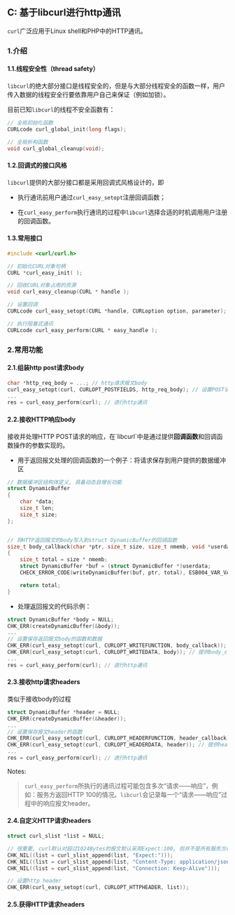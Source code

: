 ## C: 基于libcurl进行http通讯

`curl`广泛应用于Linux shell和PHP中的HTTP通讯。

### 1.介绍

#### 1.1.线程安全性（thread safety）

`libcurl`的绝大部分接口是线程安全的，但是与大部分线程安全的函数一样，用户传入数据的线程安全行要依靠用户自己来保证（例如加锁）。

目前已知`libcurl`的线程不安全函数有：

```c
// 全局初始化函数
CURLcode curl_global_init(long flags);

// 全局析构函数
void curl_global_cleanup(void);
```

#### 1.2.回调式的接口风格

`libcurl`提供的大部分接口都是采用回调式风格设计的，即

- 执行通讯前用户通过`curl_easy_setopt`注册回调函数；

- 在`curl_easy_perform`执行通讯的过程中`libcurl`选择合适的时机调用用户注册的回调函数。

#### 1.3.常用接口

```c
#include <curl/curl.h>

// 初始化CURL对象句柄
CURL *curl_easy_init( );

// 回收CURL对象占用的资源
void curl_easy_cleanup(CURL * handle );

// 设置回调
CURLcode curl_easy_setopt(CURL *handle, CURLoption option, parameter);

// 执行阻塞式通讯
CURLcode curl_easy_perform(CURL * easy_handle );
```

### 2.常用功能

#### 2.1.组装http post请求body

```c
char *http_req_body = ...; // http请求报文body
curl_easy_setopt(curl, CURLOPT_POSTFIELDS, http_req_body); // 设置POST请求报文体
...
res = curl_easy_perform(curl); // 进行http通讯
```

#### 2.2.接收HTTP响应body

接收并处理HTTP POST请求的响应，在\`libcurl\`中是通过提供**回调函数**和回调函数操作的参数实现的。

- 用于返回报文处理的回调函数的一个例子：将请求保存到用户提供的数据缓冲区

```c
// 数据缓冲区结构体定义, 具备动态自增长功能
struct DynamicBuffer
{
    char *data;
    size_t len;
    size_t size;
};


// 将HTTP返回报文的body写入到struct DynamicBuffer的回调函数
size_t body_callback(char *ptr, size_t size, size_t nmemb, void *userdata)
{
    size_t total = size * nmemb;
    struct DynamicBuffer *buf = (struct DynamicBuffer *)userdata;
    CHECK_ERROR_CODE(writeDynamicBuffer(buf, ptr, total), ESB004_VAR_VAL_LOGIC_ERR);

    return total;
}
```

- 处理返回报文的代码示例：

```c
struct DynamicBuffer *body = NULL;
CHK_ERR(createDynamicBuffer(&body));
...
// 设置保存返回报文body的函数和数据
CHK_ERR(curl_easy_setopt(curl, CURLOPT_WRITEFUNCTION, body_callback)); // 将返回报文使用body_callback处理
CHK_ERR(curl_easy_setopt(curl, CURLOPT_WRITEDATA, body)); // 提供body_callback的第四个参数
...
res = curl_easy_perform(curl); // 进行http通讯
```

#### 2.3.接收http请求headers

类似于接收body的过程

```c
struct DynamicBuffer *header = NULL;
CHK_ERR(createDynamicBuffer(&header));
...
// 设置保存报文header的函数
CHK_ERR(curl_easy_setopt(curl, CURLOPT_HEADERFUNCTION, header_callback));
CHK_ERR(curl_easy_setopt(curl, CURLOPT_HEADERDATA, header)); // 提供header_callback的第四个参数
...
res = curl_easy_perform(curl); // 进行http通讯
```

Notes:

  > `curl_easy_perform`所执行的通讯过程可能包含多次“请求——响应”，例如：服务方返回HTTP 100的情况。`libcurl`会记录每一个“请求——响应”过程中的响应报文header。

#### 2.4.自定义HTTP请求headers


```c
struct curl_slist *list = NULL;

// 很重要, curl默认对超过1024Bytes的报文默认采用Expect:100, 但并不是所有服务方都能正确处理
CHK_NIL((list = curl_slist_append(list, "Expect:"))); 
CHK_NIL((list = curl_slist_append(list, "Content-Type: application/json"))); // 必须, 否则某些服务方会报错
CHK_NIL((list = curl_slist_append(list, "Connection: Keep-Alive")));

// 设置http header
CHK_ERR(curl_easy_setopt(curl, CURLOPT_HTTPHEADER, list));
```
#### 2.5.获得HTTP请求headers




